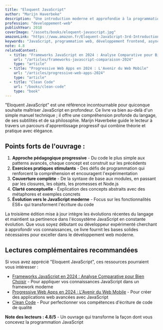 ```yaml
---
title: "Eloquent JavaScript"
author: "Marijn Haverbeke"
description: "Une introduction moderne et approfondie à la programmation JavaScript, couvrant les fondamentaux et les concepts avancés"
profession: "developpement-web"
publishYear: 2018
coverImage: "/assets/books/eloquent-javascript.jpg"
amazonLink: "https://www.amazon.fr/Eloquent-JavaScript-3rd-Introduction-Programming/dp/1593279507/"
keywords: "JavaScript, programmation web, développement frontend, asynchrone, ES6, structures de données, DOM, Node.js, apprentissage, bonnes pratiques"
note: 4.8
relatedContent:
  - title: "Frameworks JavaScript en 2024 : Analyse Comparative pour Bien Choisir"
    url: "/articles/frameworks-javascript-comparaison-2024"
    type: "article"
  - title: "Progressive Web Apps en 2024 : L'Avenir du Web Mobile"
    url: "/articles/progressive-web-apps-2024"
    type: "article"
  - title: "Clean Code"
    url: "/books/clean-code"
    type: "book"
---
```


"Eloquent JavaScript" est une référence incontournable pour quiconque souhaite maîtriser JavaScript en profondeur. Ce livre va bien au-delà d'un simple manuel technique ; il offre une compréhension profonde du langage, de ses subtilités et de sa philosophie. Marijn Haverbeke guide le lecteur à travers un parcours d'apprentissage progressif qui combine théorie et pratique avec élégance.

## Points forts de l'ouvrage :

1. **Approche pédagogique progressive** - Du code le plus simple aux patterns avancés, chaque concept est construit sur les précédents
2. **Exercices pratiques stimulants** - Des défis de programmation qui renforcent la compréhension et encouragent l'expérimentation
3. **Couverture complète** - De la syntaxe de base aux modules, en passant par les closures, les objets, les promesses et Node.js
4. **Clarté conceptuelle** - Explication des concepts abstraits avec des métaphores et exemples concrets
5. **Évolution vers le JavaScript moderne** - Focus sur les fonctionnalités ES6+ qui transforment l'écriture du code

La troisième édition mise à jour intègre les évolutions récentes du langage et maintient sa pertinence dans l'écosystème JavaScript en constante évolution. Que vous soyez débutant ou développeur expérimenté cherchant à approfondir vos connaissances, ce livre fournit les bases solides nécessaires pour exceller dans le développement web moderne.

## Lectures complémentaires recommandées

Si vous avez apprécié "Eloquent JavaScript", ces ressources pourraient vous intéresser :

- [Frameworks JavaScript en 2024 : Analyse Comparative pour Bien Choisir](/articles/frameworks-javascript-comparaison-2024) - Pour appliquer vos connaissances JavaScript dans un framework moderne
- [Progressive Web Apps en 2024 : L'Avenir du Web Mobile](/articles/progressive-web-apps-2024) - Pour créer des applications web avancées avec JavaScript
- [Clean Code](/books/clean-code) - Pour perfectionner vos compétences d'écriture de code de qualité

**Note des lecteurs : 4.8/5** - Un ouvrage qui transforme la façon dont vous concevez la programmation JavaScript
